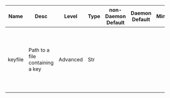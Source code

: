 | Name | Desc | Level | Type | non-Daemon Default | Daemon Default | Min | Max | Valid Values | verbatim | See also | Flags | Services | Validator | Long Desc | Tags |
| --- | --- | --- | --- | --- | --- | --- | --- | --- | --- | --- | --- | --- | --- | --- | --- |
| <span id="SP_keyfile">keyfile</span> |  Path to a file containing a key | Advanced | Str |  |  |  |  |  |  | [[key](/global/key.md#SP_key)] | NO_MON_UPDATESTARTUP |  |  | The file should contain a CephX authentication key and optionally a trailing newline, but nothing else. |  |

